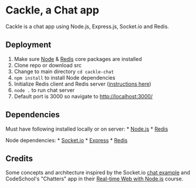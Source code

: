 # Cackle, a Chat app
Cackle is a chat app using Node.js, Express.js, Socket.io and Redis.

## Deployment
1. Make sure [Node](http://nodejs.org/) & [Redis](http://redis.io/download) core packages are installed
2. Clone repo or download src
3. Change to main directory `cd cackle-chat`
4. `npm install` to install Node dependencies
5. Initialize Redis client and Redis server ([instructions here](http://redis.io/download))
6. `node .` to run chat server
7. Default port is 3000 so navigate to [http://localhost:3000/](http://localhost:3000/)

## Dependencies
Must have following installed locally or on server:
	*	[Node.js](http://nodejs.org/)
	*	[Redis](http://redis.io/download)

Node dependencies:
	* [Socket.io](https://github.com/Automattic/socket.io)
	* [Express](http://expressjs.com/)
	* [Redis](http://redis.io/)


## Credits
Some concepts and architecture inspired by the Socket.io [chat example](https://github.com/Automattic/socket.io/tree/master/examples/chat) and CodeSchool's "Chatters" app in their [Real-time Web with Node.js](https://www.codeschool.com/courses/real-time-web-with-node-js) course.

